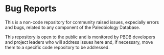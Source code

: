 # Bug Reports

This is a non-code repository for community raised issues, expecially errors and bugs, 
related to any component of the Paleobiology Database.

This repository is open to the public and is monitored by PBDB developers and project
leaders who will address issues here and, if necessary, move them to a specific code
repository to be addressed.
